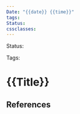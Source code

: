 ```yaml
---
Date: "{{date}} {{time}}"
tags: 
Status: 
cssclasses:
---
```


Status: 

Tags: 


# {{Title}}





## References